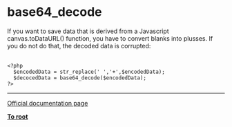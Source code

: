 # base64_decode



If you want to save data that is derived from a Javascript canvas.toDataURL() function, you have to convert blanks into plusses. If you do not do that, the decoded data is corrupted:<br><br>

```
<?php
  $encodedData = str_replace(' ','+',$encodedData);
  $decocedData = base64_decode($encodedData);
?>
```
  

---

[Official documentation page](https://www.php.net/manual/en/function.base64-decode.php)

**[To root](/README.md)**